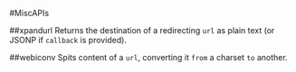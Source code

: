 #MiscAPIs

##xpandurl
Returns the destination of a redirecting `url` as plain text (or JSONP if `callback` is provided).

##webiconv
Spits content of a `url`, converting it `from` a charset `to` another.
